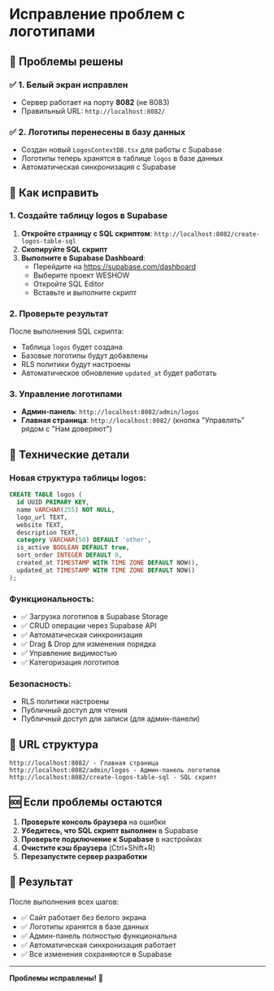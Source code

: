 # Исправление проблем с логотипами

## 🎯 Проблемы решены

### ✅ 1. Белый экран исправлен
- Сервер работает на порту **8082** (не 8083)
- Правильный URL: `http://localhost:8082/`

### ✅ 2. Логотипы перенесены в базу данных
- Создан новый `LogosContextDB.tsx` для работы с Supabase
- Логотипы теперь хранятся в таблице `logos` в базе данных
- Автоматическая синхронизация с Supabase

## 🚀 Как исправить

### 1. Создайте таблицу logos в Supabase

1. **Откройте страницу с SQL скриптом**: `http://localhost:8082/create-logos-table-sql`
2. **Скопируйте SQL скрипт**
3. **Выполните в Supabase Dashboard**:
   - Перейдите на https://supabase.com/dashboard
   - Выберите проект WESHOW
   - Откройте SQL Editor
   - Вставьте и выполните скрипт

### 2. Проверьте результат

После выполнения SQL скрипта:
- Таблица `logos` будет создана
- Базовые логотипы будут добавлены
- RLS политики будут настроены
- Автоматическое обновление `updated_at` будет работать

### 3. Управление логотипами

- **Админ-панель**: `http://localhost:8082/admin/logos`
- **Главная страница**: `http://localhost:8082/` (кнопка "Управлять" рядом с "Нам доверяют")

## 🔧 Технические детали

### Новая структура таблицы logos:
```sql
CREATE TABLE logos (
  id UUID PRIMARY KEY,
  name VARCHAR(255) NOT NULL,
  logo_url TEXT,
  website TEXT,
  description TEXT,
  category VARCHAR(50) DEFAULT 'other',
  is_active BOOLEAN DEFAULT true,
  sort_order INTEGER DEFAULT 0,
  created_at TIMESTAMP WITH TIME ZONE DEFAULT NOW(),
  updated_at TIMESTAMP WITH TIME ZONE DEFAULT NOW()
);
```

### Функциональность:
- ✅ Загрузка логотипов в Supabase Storage
- ✅ CRUD операции через Supabase API
- ✅ Автоматическая синхронизация
- ✅ Drag & Drop для изменения порядка
- ✅ Управление видимостью
- ✅ Категоризация логотипов

### Безопасность:
- RLS политики настроены
- Публичный доступ для чтения
- Публичный доступ для записи (для админ-панели)

## 📱 URL структура

```
http://localhost:8082/ - Главная страница
http://localhost:8082/admin/logos - Админ-панель логотипов
http://localhost:8082/create-logos-table-sql - SQL скрипт
```

## 🆘 Если проблемы остаются

1. **Проверьте консоль браузера** на ошибки
2. **Убедитесь, что SQL скрипт выполнен** в Supabase
3. **Проверьте подключение к Supabase** в настройках
4. **Очистите кэш браузера** (Ctrl+Shift+R)
5. **Перезапустите сервер разработки**

## 🎉 Результат

После выполнения всех шагов:
- ✅ Сайт работает без белого экрана
- ✅ Логотипы хранятся в базе данных
- ✅ Админ-панель полностью функциональна
- ✅ Автоматическая синхронизация работает
- ✅ Все изменения сохраняются в Supabase

---

**Проблемы исправлены!** 🎯
